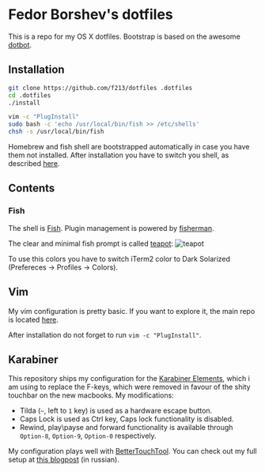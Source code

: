 # Fedor Borshev's dotfiles

This is a repo for my OS X dotfiles. Bootstrap is based on the awesome [dotbot](https://github.com/anishathalye/dotbot).

## Installation

```sh
git clone https://github.com/f213/dotfiles .dotfiles
cd .dotfiles
./install

vim -c "PlugInstall"
sudo bash -c 'echo /usr/local/bin/fish >> /etc/shells'
chsh -s /usr/local/bin/fish
```

Homebrew and fish shell are bootstrapped automatically in case you have them not installed. After installation you have to switch you shell, as described [here](https://github.com/ellerbrock/fish-shell-setup-osx#fish-shell).


## Contents

### Fish
The shell is [Fish](https://fishshell.com/). Plugin management is powered by [fisherman](http://fisherman.github.io).

The clear and minimal fish prompt is called [teapot](https://github.com/fisherman/teapot):
![teapot](https://user-images.githubusercontent.com/1592663/43358045-17fc70a6-9294-11e8-8fd9-0e0b7d920465.png)

To use this colors you have to switch iTerm2 color to Dark Solarized (Prefereces -> Profiles -> Colors).

## Vim

My vim configuration is pretty basic. If you want to explore it, the main repo is located [here](https://github.com/f213/vimrc).

After installation do not forget to run `vim -c "PlugInstall"`.

## Karabiner

This repository ships my configuration for the [Karabiner Elements](https://github.com/tekezo/Karabiner-Elements), which i am using to replace the F-keys, which were removed in favour of the shity touchbar on the new macbooks. My modifications:

 * Tilda (`~`, left to `1` key) is used as a hardware escape button.
 * Caps Lock is used as Ctrl key, Caps lock functionality is disabled.
 * Rewind, play\payse and forward functionality is available through `Option-8`, `Option-9`, `Option-0` respectively.

My configuration plays well with [BetterTouchTool](https://folivora.ai). You can check out my full setup at [this blogpost](http://borshev.com/fuck-touchbar/) (in russian).
